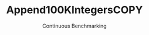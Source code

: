 ---
layout: default
title: Append100KIntegersCOPY
subtitle: Continuous Benchmarking
selected: Append
expanded: Benchmarking
benchmark: /individual_results/Append100KIntegersCOPY.html
---